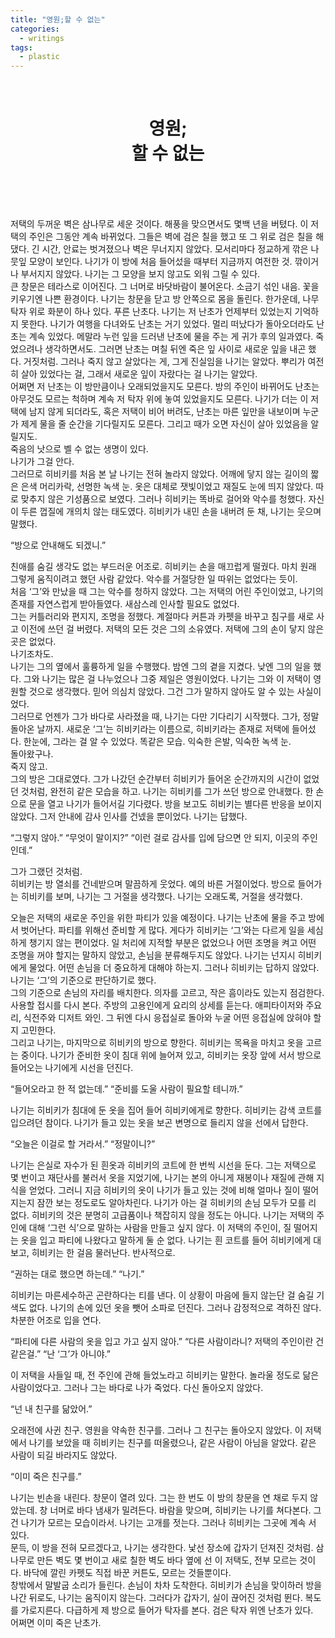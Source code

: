```yaml
---
title: "영원;할 수 없는"
categories:
  - writings
tags:
  - plastic
---
```

<br/>

<h1 style="text-align: center;">영원;<br/>할 수 없는</h1>

<br/>
<br/>
<br/>

저택의 두꺼운 벽은 삼나무로 세운 것이다. 해풍을 맞으면서도 몇백 년을 버텼다. 이 저택의 주인은 그동안 계속 바뀌었다. 그들은 벽에 검은 칠을 했고 또 그 위로 검은 칠을 해댔다. 긴 시간, 안료는 벗겨졌으나 벽은 무너지지 않았다. 모서리마다 정교하게 깎은 나뭇잎 모양이 보인다. 나기가 이 방에 처음 들어섰을 때부터 지금까지 여전한 것. 깎이거나 부서지지 않았다. 나기는 그 모양을 보지 않고도 외워 그릴 수 있다.  
큰 창문은 테라스로 이어진다. 그 너머로 바닷바람이 불어온다. 소금기 섞인 내음. 꽃을 키우기엔 나쁜 환경이다. 나기는 창문을 닫고 방 안쪽으로 몸을 돌린다. 한가운데, 나무 탁자 위로 화분이 하나 있다. 푸른 난초다. 나기는 저 난초가 언제부터 있었는지 기억하지 못한다. 나기가 여행을 다녀와도 난초는 거기 있었다. 멀리 떠났다가 돌아오더라도 난초는 계속 있었다. 메말라 누런 잎을 드러낸 난초에 물을 주는 게 귀가 후의 일과였다. 죽었으려나 생각하면서도. 그러면 난초는 며칠 뒤엔 죽은 잎 사이로 새로운 잎을 내곤 했다. 거짓처럼. 그러나 죽지 않고 살았다는 게, 그게 진실임을 나기는 알았다. 뿌리가 여전히 살아 있었다는 걸, 그래서 새로운 잎이 자랐다는 걸 나기는 알았다.  
어쩌면 저 난초는 이 방만큼이나 오래되었을지도 모른다. 방의 주인이 바뀌어도 난초는 아무것도 모르는 척하며 계속 저 탁자 위에 놓여 있었을지도 모른다. 나기가 더는 이 저택에 남지 않게 되더라도, 혹은 저택이 비어 버려도, 난초는 마른 잎만을 내보이며 누군가 제게 물을 줄 순간을 기다릴지도 모른다. 그리고 때가 오면 자신이 살아 있었음을 알릴지도.  
죽음의 낫으로 벨 수 없는 생명이 있다.  
나기가 그걸 안다.  
그러므로 히비키를 처음 본 날 나기는 전혀 놀라지 않았다. 어깨에 닿지 않는 길이의 짧은 은색 머리카락, 선명한 녹색 눈. 옷은 대체로 잿빛이었고 재질도 눈에 띄지 않았다. 따로 맞추지 않은 기성품으로 보였다. 그러나 히비키는 똑바로 걸어와 악수를 청했다. 자신이 두른 껍질에 개의치 않는 태도였다. 히비키가 내민 손을 내버려 둔 채, 나기는 웃으며 말했다.  

“방으로 안내해도 되겠니.”

친애를 숨길 생각도 없는 부드러운 어조로. 히비키는 손을 매끄럽게 떨궜다. 마치 원래 그렇게 움직이려고 했던 사람 같았다. 악수를 거절당한 일 따위는 없었다는 듯이.  
처음 ‘그’와 만났을 때 그는 악수를 청하지 않았다. 그는 저택의 어린 주인이었고, 나기의 존재를 자연스럽게 받아들였다. 새삼스레 인사할 필요도 없었다.  
그는 커틀러리와 편지지, 조명을 정했다. 계절마다 커튼과 카펫을 바꾸고 침구를 새로 사고 이전에 쓰던 걸 버렸다. 저택의 모든 것은 그의 소유였다. 저택에 그의 손이 닿지 않은 곳은 없었다.  
나기조차도.  
나기는 그의 옆에서 훌륭하게 일을 수행했다. 밤엔 그의 곁을 지켰다. 낮엔 그의 일을 했다. 그와 나기는 많은 걸 나누었으나 그중 제일은 영원이었다. 나기는 그와 이 저택이 영원할 것으로 생각했다. 믿어 의심치 않았다. 그건 그가 말하지 않아도 알 수 있는 사실이었다.  
그러므로 언젠가 그가 바다로 사라졌을 때, 나기는 다만 기다리기 시작했다. 그가, 정말 돌아온 날까지. 새로운 ‘그’는 히비키라는 이름으로, 히비키라는 존재로 저택에 들어섰다. 한눈에, 그라는 걸 알 수 있었다. 똑같은 모습. 익숙한 은발, 익숙한 녹색 눈.  
돌아왔구나.  
죽지 않고.  
그의 방은 그대로였다. 그가 나갔던 순간부터 히비키가 들어온 순간까지의 시간이 없었던 것처럼, 완전히 같은 모습을 하고. 나기는 히비키를 그가 쓰던 방으로 안내했다. 한 손으로 문을 열고 나기가 들어서길 기다렸다. 방을 보고도 히비키는 별다른 반응을 보이지 않았다. 그저 안내에 감사 인사를 건넸을 뿐이었다. 나기는 답했다.  

“그렇지 않아.”
“무엇이 말이지?”
“이런 걸로 감사를 입에 담으면 안 되지, 이곳의 주인인데.”

그가 그랬던 것처럼.  
히비키는 방 열쇠를 건네받으며 말끔하게 웃었다. 예의 바른 거절이었다. 방으로 들어가는 히비키를 보며, 나기는 그 거절을 생각했다. 나기는 오래도록, 거절을 생각했다.  

오늘은 저택의 새로운 주인을 위한 파티가 있을 예정이다. 나기는 난초에 물을 주고 방에서 벗어난다. 파티를 위해선 준비할 게 많다. 게다가 히비키는 ‘그’와는 다르게 일을 세심하게 챙기지 않는 편이었다. 일 처리에 지적할 부분은 없었으나 어떤 조명을 켜고 어떤 조명을 꺼야 할지는 말하지 않았고, 손님을 분류해두지도 않았다. 나기는 넌지시 히비키에게 물었다. 어떤 손님을 더 중요하게 대해야 하는지. 그러나 히비키는 답하지 않았다. 나기는 ‘그’의 기준으로 판단하기로 했다.  
그의 기준으로 손님의 자리를 배치한다. 의자를 고르고, 작은 흠이라도 있는지 점검한다. 사용할 접시를 다시 본다. 주방의 고용인에게 요리의 상세를 듣는다. 애피타이저와 주요리, 식전주와 디저트 와인. 그 뒤엔 다시 응접실로 돌아와 누굴 어떤 응접실에 앉혀야 할지 고민한다.  
그리고 나기는, 마지막으로 히비키의 방으로 향한다. 히비키는 목욕을 마치고 옷을 고르는 중이다. 나기가 준비한 옷이 침대 위에 늘어져 있고, 히비키는 옷장 앞에 서서 방으로 들어오는 나기에게 시선을 던진다.  

“들어오라고 한 적 없는데.”
“준비를 도울 사람이 필요할 테니까.”

나기는 히비키가 침대에 둔 옷을 집어 들어 히비키에게로 향한다. 히비키는 감색 코트를 입으려던 참이다. 나기가 들고 있는 옷을 보곤 변명으로 들리지 않을 선에서 답한다.  

“오늘은 이걸로 할 거라서.”
“정말이니?”

나기는 은실로 자수가 된 흰옷과 히비키의 코트에 한 번씩 시선을 둔다. 그는 저택으로 몇 번이고 재단사를 불러서 옷을 지었기에, 나기는 본의 아니게 재봉이나 재질에 관해 지식을 얻었다. 그러니 지금 히비키의 옷이 나기가 들고 있는 것에 비해 얼마나 질이 떨어지는지 잠깐 보는 정도로도 알아차린다. 나기가 아는 걸 히비키의 손님 모두가 모를 리 없다. 히비키의 것은 분명히 고급품이나 책잡히지 않을 정도는 아니다. 나기는 저택의 주인에 대해 ‘그런 식’으로 말하는 사람을 만들고 싶지 않다. 이 저택의 주인이, 질 떨어지는 옷을 입고 파티에 나왔다고 말하게 둘 순 없다. 나기는 흰 코트를 들어 히비키에게 대 보고, 히비키는 한 걸음 물러난다. 반사적으로.  

“권하는 대로 했으면 하는데.”
“나기.”

히비키는 마른세수하곤 곤란하다는 티를 낸다. 이 상황이 마음에 들지 않는단 걸 숨길 기색도 없다. 나기의 손에 있던 옷을 뺏어 소파로 던진다. 그러나 감정적으로 격하진 않다. 차분한 어조로 입을 연다.  

“파티에 다른 사람의 옷을 입고 가고 싶지 않아.”
“다른 사람이라니? 저택의 주인이란 건 같은걸.”
“난 ‘그’가 아니야.”

이 저택을 사들일 때, 전 주인에 관해 들었노라고 히비키는 말한다. 놀라울 정도로 닮은 사람이었다고. 그러나 그는 바다로 나가 죽었다. 다신 돌아오지 않았다.  

“넌 내 친구를 닮았어.”

오래전에 사귄 친구. 영원을 약속한 친구를. 그러나 그 친구는 돌아오지 않았다. 이 저택에서 나기를 보았을 때 히비키는 친구를 떠올렸으나, 같은 사람이 아님을 알았다. 같은 사람이 되길 바라지도 않았다.  

“이미 죽은 친구를.”

나기는 빈손을 내린다. 창문이 열려 있다. 그는 한 번도 이 방의 창문을 연 채로 두지 않았는데. 창 너머로 바다 냄새가 밀려든다. 바람을 맞으며, 히비키는 나기를 쳐다본다. 그건 나기가 모르는 모습이라서. 나기는 고개를 젓는다. 그러나 히비키는 그곳에 계속 서 있다.  
문득, 이 방을 전혀 모르겠다고, 나기는 생각한다. 낯선 장소에 갑자기 던져진 것처럼. 삼나무로 만든 벽도 몇 번이고 새로 칠한 벽도 바다 옆에 선 이 저택도, 전부 모르는 것이다. 바닥에 깔린 카펫도 직접 바꾼 커튼도, 모르는 것들뿐이다.  
창밖에서 말발굽 소리가 들린다. 손님이 차차 도착한다. 히비키가 손님을 맞이하러 방을 나간 뒤로도, 나기는 움직이지 않는다. 그러다가 갑자기, 실이 끊어진 것처럼 뛴다. 복도를 가로지른다. 다급하게 제 방으로 들어가 탁자를 본다. 검은 탁자 위엔 난초가 있다.  
어쩌면 이미 죽은 난초가.